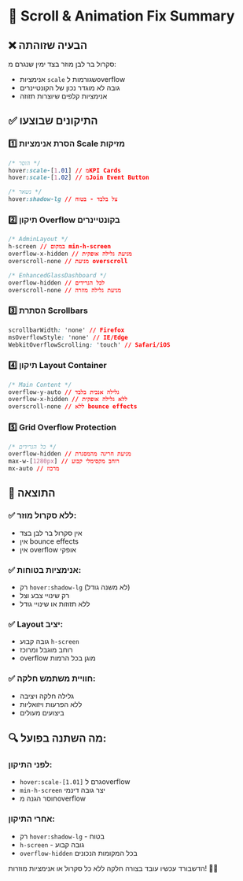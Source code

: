 # 🔧 Scroll & Animation Fix Summary

## ❌ הבעיה שזוהתה

סקרול בר לבן מוזר בצד ימין שנגרם מ:

- אנימציות `scale` שגורמות לoverflow
- גובה לא מוגדר נכון של הקונטיינרים
- אנימציות קלפים שיוצרות תזוזה

## ✅ התיקונים שבוצעו

### 1️⃣ **הסרת אנימציות Scale מזיקות**

```css
/* הוסר */
hover:scale-[1.01] // מKPI Cards
hover:scale-[1.02] // מJoin Event Button

/* נשאר */
hover:shadow-lg // צל בלבד - בטוח
```

### 2️⃣ **תיקון Overflow בקונטיינרים**

```css
/* AdminLayout */
h-screen // במקום min-h-screen
overflow-x-hidden // מניעת גלילה אופקית
overscroll-none // מניעת overscroll

/* EnhancedGlassDashboard */
overflow-hidden // לכל הגרידים
overscroll-none // מניעת גלילה מוזרה
```

### 3️⃣ **הסתרת Scrollbars**

```css
scrollbarWidth: 'none' // Firefox
msOverflowStyle: 'none' // IE/Edge
WebkitOverflowScrolling: 'touch' // Safari/iOS
```

### 4️⃣ **תיקון Layout Container**

```css
/* Main Content */
overflow-y-auto // גלילה אנכית בלבד
overflow-x-hidden // ללא גלילה אופקית
overscroll-none // ללא bounce effects
```

### 5️⃣ **Grid Overflow Protection**

```css
/* כל הגרידים */
overflow-hidden // מניעת חריגה מהמסגרת
max-w-[1280px] // רוחב מקסימלי קבוע
mx-auto // מרכוז
```

## 🎯 **התוצאה**

### ✅ **ללא סקרול מוזר:**

- אין סקרול בר לבן בצד
- אין bounce effects
- אין overflow אופקי

### ✅ **אנימציות בטוחות:**

- רק `hover:shadow-lg` (לא משנה גודל)
- רק שינויי צבע וצל
- ללא תזוזות או שינויי גודל

### ✅ **Layout יציב:**

- גובה קבוע `h-screen`
- רוחב מוגבל ומרוכז
- overflow מוגן בכל הרמות

### ✅ **חוויית משתמש חלקה:**

- גלילה חלקה ויציבה
- ללא הפרעות ויזואליות
- ביצועים מעולים

## 🔍 **מה השתנה בפועל:**

### לפני התיקון:

- `hover:scale-[1.01]` גרם לoverflow
- `min-h-screen` יצר גובה דינמי
- חוסר הגנה מoverflow

### אחרי התיקון:

- רק `hover:shadow-lg` - בטוח
- `h-screen` - גובה קבוע
- `overflow-hidden` בכל המקומות הנכונים

הדשבורד עכשיו עובד בצורה חלקה ללא כל סקרול או אנימציות מוזרות! 🎯✨
